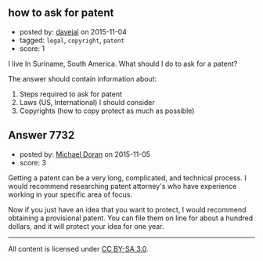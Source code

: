 ## how to ask for patent

- posted by: [davejal](https://stackexchange.com/users/4508077/davejal) on 2015-11-04
- tagged: `legal`, `copyright`, `patent`
- score: 1

I live In Suriname, South America. What should I do to ask for a patent?

The answer should contain information about:

 1. Steps required to ask for patent
 2. Laws (US, International) I should consider
 3. Copyrights (how to copy protect as much as possible)






## Answer 7732

- posted by: [Michael Doran](https://stackexchange.com/users/6964956/michael-doran) on 2015-11-05
- score: 3

Getting a patent can be a very long, complicated, and technical process. I would recommend researching patent attorney's who have experience working in your specific area of focus.

Now if you just have an idea that you want to protect, I would recommend obtaining a provisional patent. You can file them on line for about a hundred dollars, and it will protect your idea for one year. 



---

All content is licensed under [CC BY-SA 3.0](https://creativecommons.org/licenses/by-sa/3.0/).
